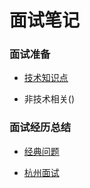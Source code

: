 # 面试笔记

### 面试准备

* [技术知识点](technology.md)

* 非技术相关()

### 面试经历总结

* [经典问题](classic.md)

* [杭州面试](hangzhou.md)


